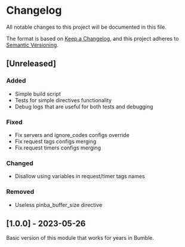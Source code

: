 # Changelog

All notable changes to this project will be documented in this file.

The format is based on [Keep a Changelog](https://keepachangelog.com/en/1.0.0/),
and this project adheres to [Semantic Versioning](https://semver.org/spec/v2.0.0.html).

## [Unreleased]

### Added

- Simple build script
- Tests for simple directives functionality
- Debug logs that are useful for both tests and debugging

### Fixed

- Fix servers and ignore_codes configs override
- Fix request tags configs merging
- Fix request timers configs merging

### Changed

- Disallow using variables in request/timer tags names

### Removed

- Useless pinba_buffer_size directive

## [1.0.0] - 2023-05-26

Basic version of this module that works for years in Bumble.
